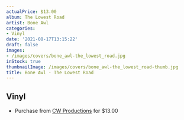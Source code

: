```yaml
---
actualPrice: $13.00
album: The Lowest Road
artist: Bone Awl
categories:
- Vinyl
date: '2021-08-17T13:15:22'
draft: false
images:
- /images/covers/bone_awl-the_lowest_road.jpg
inStock: true
thumbnailImage: /images/covers/bone_awl-the_lowest_road-thumb.jpg
title: Bone Awl - The Lowest Road
---
```


## Vinyl
* Purchase from [CW Productions](https://shop.cwproductions.net/products/bone-awl-the-lowest-road-lp-1) for $13.00
